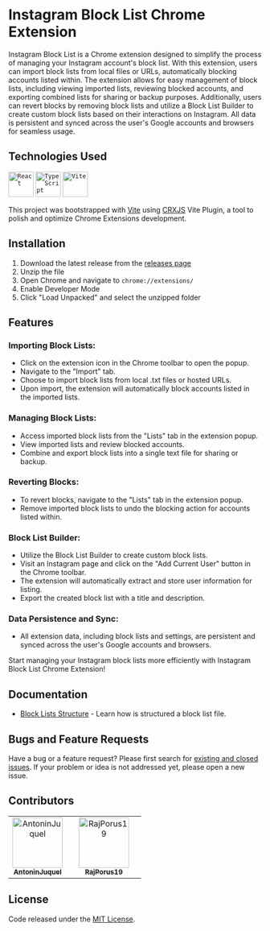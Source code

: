 # Instagram Block List Chrome Extension

Instagram Block List is a Chrome extension designed to simplify the process of managing your Instagram account's block list. With this extension, users can import block lists from local files or URLs, automatically blocking accounts listed within. The extension allows for easy management of block lists, including viewing imported lists, reviewing blocked accounts, and exporting combined lists for sharing or backup purposes. Additionally, users can revert blocks by removing block lists and utilize a Block List Builder to create custom block lists based on their interactions on Instagram. All data is persistent and synced across the user's Google accounts and browsers for seamless usage.

## Technologies Used

<code><a href="https://react.dev/"><img width="50" src="https://user-images.githubusercontent.com/25181517/183897015-94a058a6-b86e-4e42-a37f-bf92061753e5.png" alt="React" title="React"/></a></code>
<code><a href="https://www.typescriptlang.org/"><img width="50" src="https://user-images.githubusercontent.com/25181517/183890598-19a0ac2d-e88a-4005-a8df-1ee36782fde1.png" alt="TypeScript" title="TypeScript"/></a></code>
<code><a href="https://vitejs.dev/"><img width="50" src="https://github-production-user-asset-6210df.s3.amazonaws.com/62091613/261395532-b40892ef-efb8-4b0e-a6b5-d1cfc2f3fc35.png" alt="Vite" title="Vite"/></a></code>

This project was bootstrapped with [Vite](https://vitejs.dev/) using [CRXJS](https://crxjs.dev/vite-plugin/) Vite Plugin, a tool to polish and optimize Chrome Extensions development.

## Installation

1. Download the latest release from the [releases page]()
2. Unzip the file
3. Open Chrome and navigate to `chrome://extensions/`
4. Enable Developer Mode
5. Click "Load Unpacked" and select the unzipped folder

## Features

### **Importing Block Lists**:

- Click on the extension icon in the Chrome toolbar to open the popup.
- Navigate to the "Import" tab.
- Choose to import block lists from local .txt files or hosted URLs.
- Upon import, the extension will automatically block accounts listed in the imported lists.

### **Managing Block Lists**:

- Access imported block lists from the "Lists" tab in the extension popup.
- View imported lists and review blocked accounts.
- Combine and export block lists into a single text file for sharing or backup.

### **Reverting Blocks**:

- To revert blocks, navigate to the "Lists" tab in the extension popup.
- Remove imported block lists to undo the blocking action for accounts listed within.

### **Block List Builder**:

- Utilize the Block List Builder to create custom block lists.
- Visit an Instagram page and click on the "Add Current User" button in the Chrome toolbar.
- The extension will automatically extract and store user information for listing.
- Export the created block list with a title and description.

### **Data Persistence and Sync**:

- All extension data, including block lists and settings, are persistent and synced across the user's Google accounts and browsers.

Start managing your Instagram block lists more efficiently with Instagram Block List Chrome Extension!

## Documentation

- [Block Lists Structure](docs/BLOCK_LISTS.md) - Learn how is structured a block list file.

## Bugs and Feature Requests

Have a bug or a feature request? Please first search for [existing and closed issues](https://github.com/AntoninJuquel/instagram-blocklist-extension/issues). If your problem or idea is not addressed yet, please open a new issue.

## Contributors

<table>
    <tr>
        <td align="center">
            <a href="https://github.com/AntoninJuquel">
                <img src="https://github.com/AntoninJuquel.png" width="100px;" alt="AntoninJuquel"/>
                </br>
                <sub><b>AntoninJuquel</b></sub>
            </a>
        <td>
        <td align="center">
            <a href="https://github.com/RajPorus19">
                <img src="https://github.com/RajPorus19.png" width="100px;" alt="RajPorus19"/>
                </br>
                <sub><b>RajPorus19</b></sub>
            </a>
        <td>
    </tr>
</table>

## License

Code released under the [MIT License](http://choosealicense.com/licenses/mit/).
